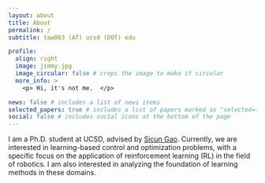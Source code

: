 ```yaml
---
layout: about
title: About
permalink: /
subtitle: taw003 (AT) ucsd (DOT) edu

profile:
  align: right
  image: jimmy.jpg
  image_circular: false # crops the image to make it circular
  more_info: >
    <p> Hi, it's not me.  </p>

news: false # includes a list of news items
selected_papers: true # includes a list of papers marked as "selected={true}"
social: false # includes social icons at the bottom of the page
---
```



I am a Ph.D. student at UCSD, advised by <a href="https://scungao.github.io/">Sicun Gao</a>. Currently, we are interested in learning-based control and optimization problems, with a specific focus on the application of reinforcement learning (RL) in the field of robotics. I am also interested in analyzing the foundation of learning methods in these domains.
